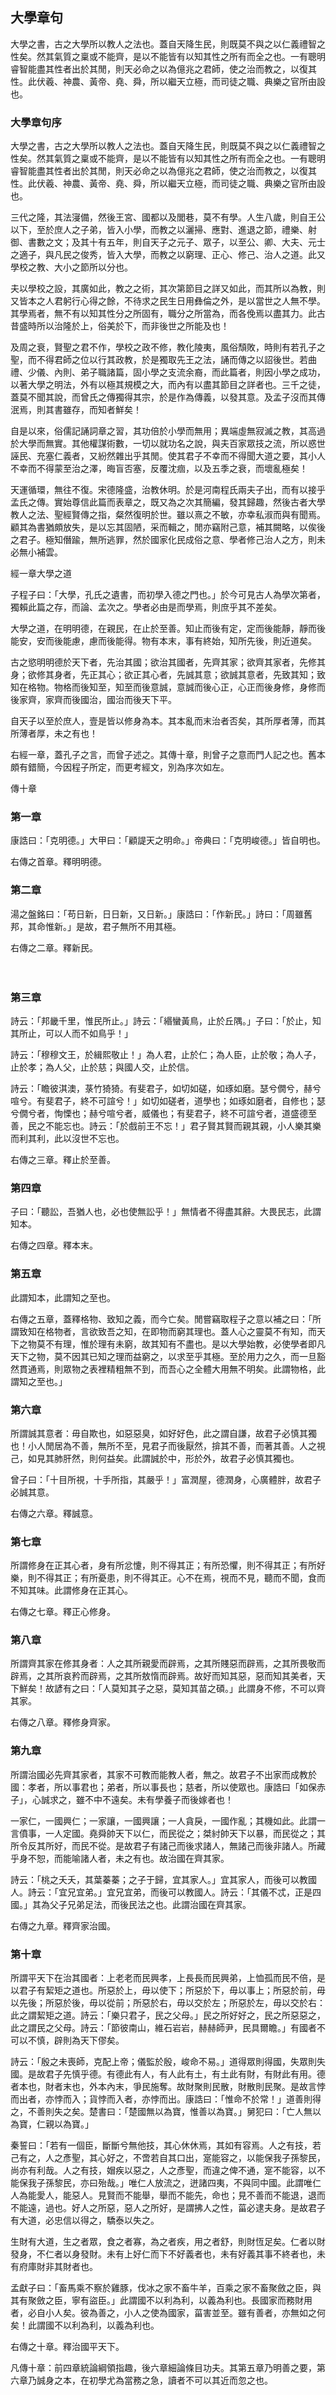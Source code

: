 
## 大學章句

大學之書，古之大學所以教人之法也。蓋自天降生民，則既莫不與之以仁義禮智之性矣。然其氣質之稟或不能齊，是以不能皆有以知其性之所有而全之也。一有聰明睿智能盡其性者出於其閒，則天必命之以為億兆之君師，使之治而教之，以復其性。此伏羲、神農、黃帝、堯、舜，所以繼天立極，而司徒之職、典樂之官所由設也。

### 大學章句序

大學之書，古之大學所以教人之法也。蓋自天降生民，則既莫不與之以仁義禮智之性矣。然其氣質之稟或不能齊，是以不能皆有以知其性之所有而全之也。一有聰明睿智能盡其性者出於其閒，則天必命之以為億兆之君師，使之治而教之，以復其性。此伏羲、神農、黃帝、堯、舜，所以繼天立極，而司徒之職、典樂之官所由設也。

三代之隆，其法寖備，然後王宮、國都以及閭巷，莫不有學。人生八歲，則自王公以下，至於庶人之子弟，皆入小學，而教之以灑掃、應對、進退之節，禮樂、射御、書數之文；及其十有五年，則自天子之元子、眾子，以至公、卿、大夫、元士之適子，與凡民之俊秀，皆入大學，而教之以窮理、正心、修己、治人之道。此又學校之教、大小之節所以分也。

夫以學校之設，其廣如此，教之之術，其次第節目之詳又如此，而其所以為教，則又皆本之人君躬行心得之餘，不待求之民生日用彝倫之外，是以當世之人無不學。其學焉者，無不有以知其性分之所固有，職分之所當為，而各俛焉以盡其力。此古昔盛時所以治隆於上，俗美於下，而非後世之所能及也！

及周之衰，賢聖之君不作，學校之政不修，教化陵夷，風俗頹敗，時則有若孔子之聖，而不得君師之位以行其政教，於是獨取先王之法，誦而傳之以詔後世。若曲禮、少儀、內則、弟子職諸篇，固小學之支流余裔，而此篇者，則因小學之成功，以著大學之明法，外有以極其規模之大，而內有以盡其節目之詳者也。三千之徒，蓋莫不聞其說，而曾氏之傳獨得其宗，於是作為傳義，以發其意。及孟子沒而其傳泯焉，則其書雖存，而知者鮮矣！

自是以來，俗儒記誦詞章之習，其功倍於小學而無用；異端虛無寂滅之教，其高過於大學而無實。其他權謀術數，一切以就功名之說，與夫百家眾技之流，所以惑世誣民、充塞仁義者，又紛然雜出乎其閒。使其君子不幸而不得聞大道之要，其小人不幸而不得蒙至治之澤，晦盲否塞，反覆沈痼，以及五季之衰，而壞亂極矣！

天運循環，無往不復。宋德隆盛，治教休明。於是河南程氏兩夫子出，而有以接乎孟氏之傳。實始尊信此篇而表章之，既又為之次其簡編，發其歸趣，然後古者大學教人之法、聖經賢傳之指，粲然復明於世。雖以熹之不敏，亦幸私淑而與有聞焉。顧其為書猶頗放失，是以忘其固陋，采而輯之，閒亦竊附己意，補其闕略，以俟後之君子。極知僭踰，無所逃罪，然於國家化民成俗之意、學者修己治人之方，則未必無小補雲。

經一章大學之道

子程子曰：「大學，孔氏之遺書，而初學入德之門也。」於今可見古人為學次第者，獨賴此篇之存，而論、孟次之。學者必由是而學焉，則庶乎其不差矣。

大學之道，在明明德，在親民，在止於至善。知止而後有定，定而後能靜，靜而後能安，安而後能慮，慮而後能得。物有本末，事有終始，知所先後，則近道矣。

古之慾明明德於天下者，先治其國；欲治其國者，先齊其家；欲齊其家者，先修其身；欲修其身者，先正其心；欲正其心者，先誠其意；欲誠其意者，先致其知；致知在格物。物格而後知至，知至而後意誠，意誠而後心正，心正而後身修，身修而後家齊，家齊而後國治，國治而後天下平。

自天子以至於庶人，壹是皆以修身為本。其本亂而末治者否矣，其所厚者薄，而其所薄者厚，未之有也！

右經一章，蓋孔子之言，而曾子述之。其傳十章，則曾子之意而門人記之也。舊本頗有錯簡，今因程子所定，而更考經文，別為序次如左。

傳十章


### 第一章

康誥曰：「克明德。」大甲曰：「顧諟天之明命。」帝典曰：「克明峻德。」皆自明也。

右傳之首章。釋明明德。


### 第二章

湯之盤銘曰：「苟日新，日日新，又日新。」康誥曰：「作新民。」詩曰：「周雖舊邦，其命惟新。」是故，君子無所不用其極。

右傳之二章。釋新民。

　　

### 第三章

詩云：「邦畿千里，惟民所止。」詩云：「緡蠻黃鳥，止於丘隅。」子曰：「於止，知其所止，可以人而不如鳥乎！」

詩云：「穆穆文王，於緝熙敬止！」為人君，止於仁；為人臣，止於敬；為人子，止於孝；為人父，止於慈；與國人交，止於信。

詩云：「瞻彼淇澳，菉竹猗猗。有斐君子，如切如磋，如琢如磨。瑟兮僩兮，赫兮喧兮。有斐君子，終不可諠兮！」如切如磋者，道學也；如琢如磨者，自修也；瑟兮僩兮者，恂慄也；赫兮喧兮者，威儀也；有斐君子，終不可諠兮者，道盛德至善，民之不能忘也。詩云：「於戲前王不忘！」君子賢其賢而親其親，小人樂其樂而利其利，此以沒世不忘也。

右傳之三章。釋止於至善。


### 第四章

子曰：「聽訟，吾猶人也，必也使無訟乎！」無情者不得盡其辭。大畏民志，此謂知本。

右傳之四章。釋本末。


### 第五章

此謂知本，此謂知之至也。

右傳之五章，蓋釋格物、致知之義，而今亡矣。閒嘗竊取程子之意以補之曰：「所謂致知在格物者，言欲致吾之知，在即物而窮其理也。蓋人心之靈莫不有知，而天下之物莫不有理，惟於理有未窮，故其知有不盡也。是以大學始教，必使學者即凡天下之物，莫不因其已知之理而益窮之，以求至乎其極。至於用力之久，而一旦豁然貫通焉，則眾物之表裡精粗無不到，而吾心之全體大用無不明矣。此謂物格，此謂知之至也。」


### 第六章

所謂誠其意者：毋自欺也，如惡惡臭，如好好色，此之謂自謙，故君子必慎其獨也！小人閒居為不善，無所不至，見君子而後厭然，揜其不善，而著其善。人之視己，如見其肺肝然，則何益矣。此謂誠於中，形於外，故君子必慎其獨也。

曾子曰：「十目所視，十手所指，其嚴乎！」富潤屋，德潤身，心廣體胖，故君子必誠其意。

右傳之六章。釋誠意。


### 第七章

所謂修身在正其心者，身有所忿懥，則不得其正；有所恐懼，則不得其正；有所好樂，則不得其正；有所憂患，則不得其正。心不在焉，視而不見，聽而不聞，食而不知其味。此謂修身在正其心。

右傳之七章。釋正心修身。


### 第八章

所謂齊其家在修其身者：人之其所親愛而辟焉，之其所賤惡而辟焉，之其所畏敬而辟焉，之其所哀矜而辟焉，之其所敖惰而辟焉。故好而知其惡，惡而知其美者，天下鮮矣！故諺有之曰：「人莫知其子之惡，莫知其苗之碩。」此謂身不修，不可以齊其家。

右傳之八章。釋修身齊家。


### 第九章

所謂治國必先齊其家者，其家不可教而能教人者，無之。故君子不出家而成教於國：孝者，所以事君也；弟者，所以事長也；慈者，所以使眾也。康誥曰「如保赤子」，心誠求之，雖不中不遠矣。未有學養子而後嫁者也！

一家仁，一國興仁；一家讓，一國興讓；一人貪戾，一國作亂；其機如此。此謂一言僨事，一人定國。堯舜帥天下以仁，而民從之；桀紂帥天下以暴，而民從之；其所令反其所好，而民不從。是故君子有諸己而後求諸人，無諸己而後非諸人。所藏乎身不恕，而能喻諸人者，未之有也。故治國在齊其家。

詩云：「桃之夭夭，其葉蓁蓁；之子于歸，宜其家人。」宜其家人，而後可以教國人。詩云：「宜兄宜弟。」宜兄宜弟，而後可以教國人。詩云：「其儀不忒，正是四國。」其為父子兄弟足法，而後民法之也。此謂治國在齊其家。

右傳之九章。釋齊家治國。


### 第十章

所謂平天下在治其國者：上老老而民興孝，上長長而民興弟，上恤孤而民不倍，是以君子有絜矩之道也。所惡於上，毋以使下；所惡於下，毋以事上；所惡於前，毋以先後；所惡於後，毋以從前；所惡於右，毋以交於左；所惡於左，毋以交於右：此之謂絜矩之道。詩云：「樂只君子，民之父母。」民之所好好之，民之所惡惡之，此之謂民之父母。詩云：「節彼南山，維石岩岩，赫赫師尹，民具爾瞻。」有國者不可以不慎，辟則為天下僇矣。

詩云：「殷之未喪師，克配上帝；儀監於殷，峻命不易。」道得眾則得國，失眾則失國。是故君子先慎乎德。有德此有人，有人此有土，有土此有財，有財此有用。德者本也，財者末也，外本內末，爭民施奪。故財聚則民散，財散則民聚。是故言悖而出者，亦悖而入；貨悖而入者，亦悖而出。康誥曰：「惟命不於常！」道善則得之，不善則失之矣。楚書曰：「楚國無以為寶，惟善以為寶。」舅犯曰：「亡人無以為寶，仁親以為寶。」

秦誓曰：「若有一個臣，斷斷兮無他技，其心休休焉，其如有容焉。人之有技，若己有之，人之彥聖，其心好之，不啻若自其口出，寔能容之，以能保我子孫黎民，尚亦有利哉。人之有技，媢疾以惡之，人之彥聖，而違之俾不通，寔不能容，以不能保我子孫黎民，亦曰殆哉。」唯仁人放流之，迸諸四夷，不與同中國。此謂唯仁人為能愛人，能惡人。見賢而不能舉，舉而不能先，命也；見不善而不能退，退而不能遠，過也。好人之所惡，惡人之所好，是謂拂人之性，菑必逮夫身。是故君子有大道，必忠信以得之，驕泰以失之。

生財有大道，生之者眾，食之者寡，為之者疾，用之者舒，則財恆足矣。仁者以財發身，不仁者以身發財。未有上好仁而下不好義者也，未有好義其事不終者也，未有府庫財非其財者也。

孟獻子曰：「畜馬乘不察於雞豚，伐冰之家不畜牛羊，百乘之家不畜聚斂之臣，與其有聚斂之臣，寧有盜臣。」此謂國不以利為利，以義為利也。長國家而務財用者，必自小人矣。彼為善之，小人之使為國家，菑害並至。雖有善者，亦無如之何矣！此謂國不以利為利，以義為利也。

右傳之十章。釋治國平天下。

凡傳十章：前四章統論綱領指趣，後六章細論條目功夫。其第五章乃明善之要，第六章乃誠身之本，在初學尤為當務之急，讀者不可以其近而忽之也。




